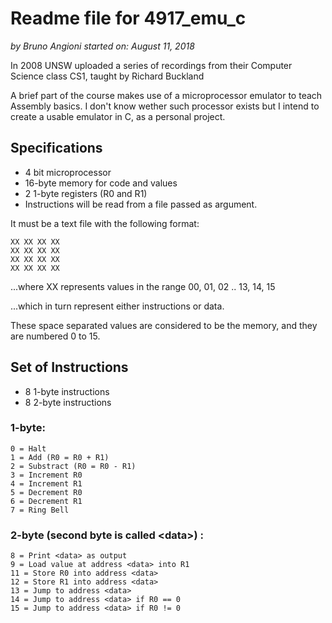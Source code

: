 # Readme file for 4917_emu_c
*by Bruno Angioni*
*started on: August 11, 2018*

In 2008 UNSW uploaded a series of recordings from
their Computer Science class CS1, taught by Richard Buckland

A brief part of the course makes use of a microprocessor emulator
to teach Assembly basics. I don't know wether such processor exists
but I intend to create a usable emulator in C, as a personal project.

## Specifications
* 4 bit microprocessor
* 16-byte memory for code and values
* 2 1-byte registers (R0 and R1)
* Instructions will be read from a file passed as argument.

It must be a text file with the following format:

    XX XX XX XX
    XX XX XX XX
    XX XX XX XX
    XX XX XX XX

...where XX represents values in the range 00, 01, 02 .. 13, 14, 15

...which in turn represent either instructions or data.

These space separated values are considered to be the memory, and they are numbered 0 to 15.

## Set of Instructions
* 8 1-byte instructions
* 8 2-byte instructions

### 1-byte:
    0 = Halt
    1 = Add (R0 = R0 + R1)
    2 = Substract (R0 = R0 - R1)
    3 = Increment R0
    4 = Increment R1
    5 = Decrement R0
    6 = Decrement R1
    7 = Ring Bell

### 2-byte (second byte is called \<data\>) :
    8 = Print <data> as output
    9 = Load value at address <data> into R1
    11 = Store R0 into address <data>
    12 = Store R1 into address <data>
    13 = Jump to address <data>
    14 = Jump to address <data> if R0 == 0
    15 = Jump to address <data> if R0 != 0
